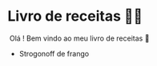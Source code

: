 #  Livro de receitas :man_cook:

​	Olá ! Bem vindo ao meu livro de receitas :wave:

- Strogonoff de frango
